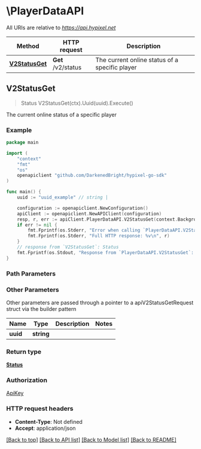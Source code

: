 # \PlayerDataAPI

All URIs are relative to *https://api.hypixel.net*

Method | HTTP request | Description
------------- | ------------- | -------------
[**V2StatusGet**](PlayerDataAPI.md#V2StatusGet) | **Get** /v2/status | The current online status of a specific player



## V2StatusGet

> Status V2StatusGet(ctx).Uuid(uuid).Execute()

The current online status of a specific player

### Example

```go
package main

import (
	"context"
	"fmt"
	"os"
	openapiclient "github.com/DarkenedBright/hypixel-go-sdk"
)

func main() {
	uuid := "uuid_example" // string | 

	configuration := openapiclient.NewConfiguration()
	apiClient := openapiclient.NewAPIClient(configuration)
	resp, r, err := apiClient.PlayerDataAPI.V2StatusGet(context.Background()).Uuid(uuid).Execute()
	if err != nil {
		fmt.Fprintf(os.Stderr, "Error when calling `PlayerDataAPI.V2StatusGet``: %v\n", err)
		fmt.Fprintf(os.Stderr, "Full HTTP response: %v\n", r)
	}
	// response from `V2StatusGet`: Status
	fmt.Fprintf(os.Stdout, "Response from `PlayerDataAPI.V2StatusGet`: %v\n", resp)
}
```

### Path Parameters



### Other Parameters

Other parameters are passed through a pointer to a apiV2StatusGetRequest struct via the builder pattern


Name | Type | Description  | Notes
------------- | ------------- | ------------- | -------------
 **uuid** | **string** |  | 

### Return type

[**Status**](Status.md)

### Authorization

[ApiKey](../README.md#ApiKey)

### HTTP request headers

- **Content-Type**: Not defined
- **Accept**: application/json

[[Back to top]](#) [[Back to API list]](../README.md#documentation-for-api-endpoints)
[[Back to Model list]](../README.md#documentation-for-models)
[[Back to README]](../README.md)

